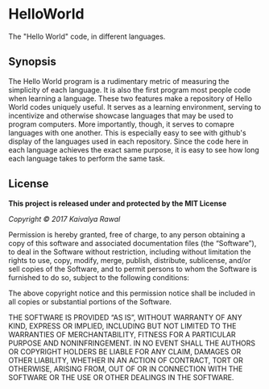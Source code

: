 # HelloWorld
The "Hello World" code, in different languages.

## Synopsis
The Hello World program is a rudimentary metric of measuring the simplicity of each language. It is also the first program most people code when learning a language. These two features make a repository of Hello World codes uniquely useful. It serves as a learning environment, serving to incentivize and otherwise showcase languages that may be used to program computers. More importantly, though, it serves to comapre languages with one another. This is especially easy to see with github's display of the languages used in each repository. Since the code here in each language achieves the exact same purpose, it is easy to see how long each language takes to perform the same task.

## License

**This project is released under and protected by the MIT License**

_Copyright © 2017 Kaivalya Rawal_

Permission is hereby granted, free of charge, to any person
obtaining a copy of this software and associated documentation
files (the “Software”), to deal in the Software without
restriction, including without limitation the rights to use,
copy, modify, merge, publish, distribute, sublicense, and/or sell
copies of the Software, and to permit persons to whom the
Software is furnished to do so, subject to the following
conditions:

The above copyright notice and this permission notice shall be
included in all copies or substantial portions of the Software.

THE SOFTWARE IS PROVIDED “AS IS”, WITHOUT WARRANTY OF ANY KIND,
EXPRESS OR IMPLIED, INCLUDING BUT NOT LIMITED TO THE WARRANTIES
OF MERCHANTABILITY, FITNESS FOR A PARTICULAR PURPOSE AND
NONINFRINGEMENT. IN NO EVENT SHALL THE AUTHORS OR COPYRIGHT
HOLDERS BE LIABLE FOR ANY CLAIM, DAMAGES OR OTHER LIABILITY,
WHETHER IN AN ACTION OF CONTRACT, TORT OR OTHERWISE, ARISING
FROM, OUT OF OR IN CONNECTION WITH THE SOFTWARE OR THE USE OR
OTHER DEALINGS IN THE SOFTWARE.
